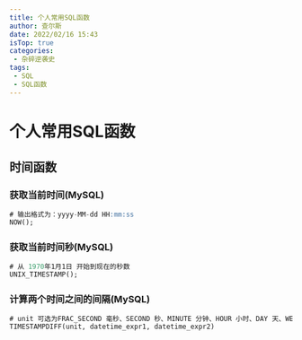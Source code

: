 ```yaml
---
title: 个人常用SQL函数
author: 查尔斯
date: 2022/02/16 15:43
isTop: true
categories:
 - 杂碎逆袭史
tags:
 - SQL
 - SQL函数
---
```


# 个人常用SQL函数 <Badge text="持续更新" type="warning" />

## 时间函数

### 获取当前时间(MySQL)

```sql
# 输出格式为：yyyy-MM-dd HH:mm:ss
NOW();
```

### 获取当前时间秒(MySQL)

```sql
# 从 1970年1月1日 开始到现在的秒数
UNIX_TIMESTAMP();
```

### 计算两个时间之间的间隔(MySQL)

```sql
# unit 可选为FRAC_SECOND 毫秒、SECOND 秒、MINUTE 分钟、HOUR 小时、DAY 天、WEEK 星期、MONTH 月、QUARTER 季度、YEAR 年
TIMESTAMPDIFF(unit, datetime_expr1, datetime_expr2)
```

